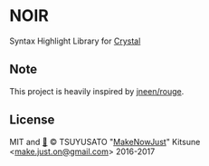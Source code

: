 # NOIR

Syntax Highlight Library for [Crystal](https://crystal-lang.org)

## Note

This project is heavily inspired by [jneen/rouge](https://github.com/jneen/rouge).

## License

MIT and [:sushi:](https://github.com/MakeNowJust/sushi-ware)
© TSUYUSATO "[MakeNowJust](https://quine.codes)" Kitsune <<make.just.on@gmail.com>> 2016-2017
